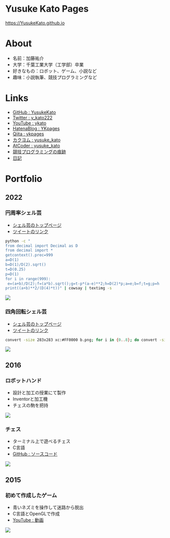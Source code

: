 ﻿# Yusuke Kato Pages

https://YusukeKato.github.io

# About

- 名前：加藤祐介
- 大学：千葉工業大学（工学部）卒業
- 好きなもの：ロボット、ゲーム、小説など
- 趣味：小説執筆、競技プログラミングなど

# Links

- [GitHub : YusukeKato](https://github.com/YusukeKato)
- [Twitter : y_kato222](https://twitter.com/y_kato222)
- [YouTube : ykato](https://www.youtube.com/channel/UC4TaLIvjTNPjPys2AZjP3Rw)
- [HatenaBlog : YKpages](https://kato-robotics.hatenablog.com/)
- [Qiita : ykpages](https://qiita.com/ykpages)
- [カクヨム : yusuke_kato](https://kakuyomu.jp/users/yusuke_kato)
- [AtCoder : yusuke_kato](https://atcoder.jp/users/yusuke_kato)
- [競技プログラミングの痕跡](https://github.com/YusukeKato/ProgrammingContest)
- [日記](https://yusukekato.github.io/Diary/)

# Portfolio

## 2022

### 円周率シェル芸

- [シェル芸のトップページ](https://b.ueda.tech/?page=01434)
- [ツイートのリンク](https://twitter.com/y_kato222/status/1598610852621750272)

```sh
python -c "
from decimal import Decimal as D
from decimal import *
getcontext().prec=999
a=D(1)
b=D(1)/D(2).sqrt()
t=D(0.25)
p=D(1)
for i in range(999):
 e=(a+b)/D(2);f=(a*b).sqrt();g=t-p*(a-e)**2;h=D(2)*p;a=e;b=f;t=g;p=h
print((a+b)**2/(D(4)*t))" | cowsay | textimg -s
```

![](./Images/2022_0001.png)

### 四角回転シェル芸

- [シェル芸のトップページ](https://b.ueda.tech/?page=01434)
- [ツイートのリンク](https://twitter.com/y_kato222/status/1598470274797948928)

```sh
convert -size 283x283 xc:#FF0000 b.png; for i in {0..8}; do convert -size 200x200 xc:#FF0000 -rotate -$((i*10)) i$i.png; convert b.png i$i.png -gravity northeast -composite o$i.png; done; convert -layers optimize -loop 0 -delay 10 /o*.png /images/a.gif
```

![](./Images/2022_0001.gif)

## 2016

### ロボットハンド

- 設計と加工の授業にて製作
- Inventorと加工機
- チェスの駒を把持

![](./Images/2016_0002.jpg)

### チェス

- ターミナル上で遊べるチェス
- C言語
- [GitHub : ソースコード](https://github.com/YusukeKato/chess_robot)

![](./Images/2016_0001.png)

## 2015

### 初めて作成したゲーム

- 青いネズミを操作して迷路から脱出
- C言語とOpenGLで作成
- [YouTube : 動画](https://youtu.be/X-wTG_04Z1w)

![](./Images/2015_0001.png)
